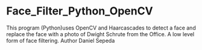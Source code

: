 # Face_Filter_Python_OpenCV
This program (Python)uses OpenCV and Haarcascades to detect a face and replace the face with a photo of Dwight Schrute from the Office. A low level form of face filtering.
Author Daniel Sepeda
